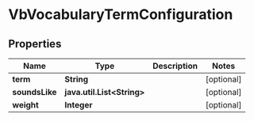 
# VbVocabularyTermConfiguration

## Properties
Name | Type | Description | Notes
------------ | ------------- | ------------- | -------------
**term** | **String** |  |  [optional]
**soundsLike** | **java.util.List&lt;String&gt;** |  |  [optional]
**weight** | **Integer** |  |  [optional]



